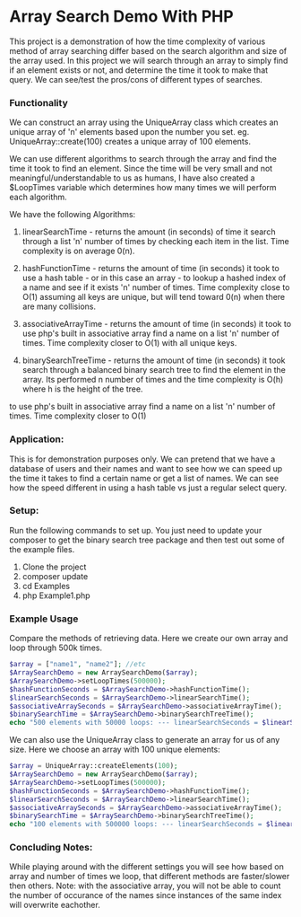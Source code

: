 # Array Search Demo With PHP

This project is a demonstration of how the time complexity of various method of array searching differ based on the search algorithm and size of the array used. In this project we will search through an array to simply find if an element exists or not, and determine the time it took to make that query. We can see/test the pros/cons of different types of searches.

### Functionality

We can construct an array using the UniqueArray class which creates an unique array of 'n' elements based upon the number you set. eg. UniqueArray::create(100) creates a unique array of 100 elements. 

We can use different algorithms to search through the array and find the time it took to find an element. Since the time will be very small and not meaningful/understandable to us as humans, I have also created a $LoopTimes variable which determines how many times we will perform each algorithm. 

We have the following Algorithms:

1) linearSearchTime - returns the amount (in seconds) of time it search through a list 'n' number of times by checking each item in the list. Time complexity is on average 0(n).

2) hashFunctionTime - returns the amount of time (in seconds) it took to use a hash table - or in this case an array - to lookup a hashed index of a name and see if it exists 'n' number of times.  Time complexity close to O(1) assuming all keys are unique, but will tend toward 0(n) when there are many collisions. 

3) associativeArrayTime - returns the amount of time (in seconds) it took to use php's built in associative array find a name on a list 'n' number of times. Time complexity closer to O(1) with all unique keys.

4) binarySearchTreeTime - returns the amount of time (in seconds) it took search through a balanced binary search tree to find the element in the array. Its performed n number of times and the time complexity is O(h) where h is the height of the tree.

to use php's built in associative array find a name on a list 'n' number of times. Time complexity closer to O(1)

### Application: 
This is for demonstration purposes only. We can pretend that we have a database of users and their names and want to see how we can speed up the time it takes to find a certain name or get a list of names. We can see how the speed different in using a hash table vs just a regular select query.

### Setup:
Run the following commands to set up. You just need to update your composer to get the binary search tree package and then test out some of the example files.

1) Clone the project 
2) composer update
3) cd Examples
4) php Example1.php


### Example Usage

Compare the methods of retrieving data. Here we create our own array and loop through 500k times.
```php
$array = ["name1", "name2"]; //etc
$ArraySearchDemo = new ArraySearchDemo($array);
$ArraySearchDemo->setLoopTimes(500000);
$hashFunctionSeconds = $ArraySearchDemo->hashFunctionTime(); 
$linearSearchSeconds = $ArraySearchDemo->linearSearchTime();
$associativeArraySeconds = $ArraySearchDemo->associativeArrayTime();
$binarySearchTime = $ArraySearchDemo->binarySearchTreeTime();
echo "500 elements with 50000 loops: --- linearSearchSeconds = $linearSearchSeconds, and hashFunctionSeconds = $hashFunctionSeconds, and associativeArraySeconds = $associativeArraySeconds,  binarySearchTime = $binarySearchTime \n";
```

We can also use the UniqueArray class to generate an array for us of any size. Here we choose an array with 100 unique elements:
```php
$array = UniqueArray::createElements(100);
$ArraySearchDemo = new ArraySearchDemo($array);
$ArraySearchDemo->setLoopTimes(500000);
$hashFunctionSeconds = $ArraySearchDemo->hashFunctionTime(); 
$linearSearchSeconds = $ArraySearchDemo->linearSearchTime();
$associativeArraySeconds = $ArraySearchDemo->associativeArrayTime();
$binarySearchTime = $ArraySearchDemo->binarySearchTreeTime();
echo "100 elements with 500000 loops: --- linearSearchSeconds = $linearSearchSeconds, and hashFunctionSeconds = $hashFunctionSeconds, and associativeArraySeconds = $associativeArraySeconds,  binarySearchTime = $binarySearchTime \n";
```

### Concluding Notes:
While playing around with the different settings you will see how based on array and number of times we loop, that different methods are faster/slower then others. Note: with the associative array, you will not be able to count the number of occurance of the names since instances of the same index will overwrite eachother.